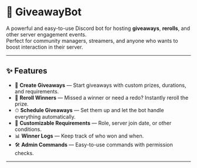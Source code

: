 # 🎁 GiveawayBot

A powerful and easy-to-use Discord bot for hosting **giveaways**, **rerolls**, and other server engagement events.  
Perfect for community managers, streamers, and anyone who wants to boost interaction in their server.

---

## ✨ Features
- 🎉 **Create Giveaways** — Start giveaways with custom prizes, durations, and requirements.
- 🔄 **Reroll Winners** — Missed a winner or need a redo? Instantly reroll the prize.
- ⏱ **Schedule Giveaways** — Set them up and let the bot handle everything automatically.
- 📜 **Customizable Requirements** — Role, server join date, or other conditions.
- 📊 **Winner Logs** — Keep track of who won and when.
- 🛠 **Admin Commands** — Easy-to-use commands with permission checks.

---
